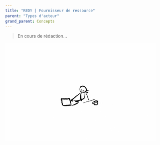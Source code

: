 ```yaml
---
title: "REDY | Fournisseur de ressource"
parent: "Types d'acteur"
grand_parent: Concepts
---
```



> En cours de rédaction...

![SynApps](../../assets/under-progress.gif)
